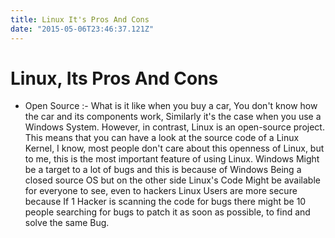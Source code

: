 ```yaml
---
title: Linux It's Pros And Cons
date: "2015-05-06T23:46:37.121Z"
---
```


# Linux, Its Pros And Cons

* Open Source :- What is it like when you buy a car, You don't know how the car and its components work, Similarly it's the case when you use a Windows System. However, in contrast, Linux is an open-source project. This means that you can have a look at the source code of a Linux Kernel, I know, most people don't care about this openness of Linux, but to me, this is the most important feature of using Linux. Windows Might be a target to a lot of bugs and this is because of Windows Being a closed source OS but on the other side Linux's Code Might be available for everyone to see, even to hackers Linux Users are more secure because If 1 Hacker is scanning the code for bugs there might be 10 people searching for bugs to patch it as soon as possible, to find and solve the same Bug.
